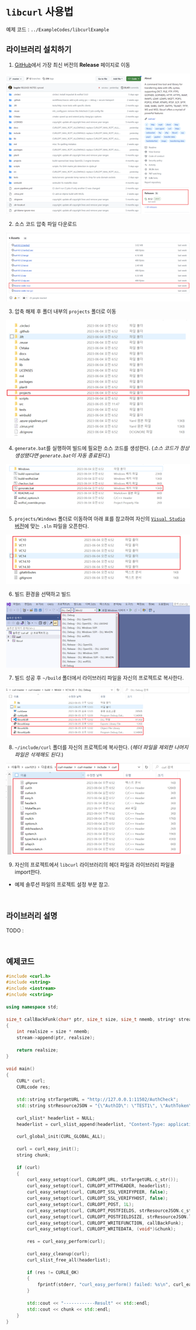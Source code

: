 # `libcurl` 사용법

예제 코드 : `../ExampleCodes/libcurlExample`

## 라이브러리 설치하기

1. [GitHub](https://github.com/curl/curl)에서 가장 최신 버전의 **Release** 페이지로 이동

![](../Images/libcurl/install_01.png)

2. 소스 코드 압축 파일 다운로드

![](../Images/libcurl/install_02.png)

3. 압축 해제 후 폴더 내부의 `projects` 폴더로 이동

![](../Images/libcurl/install_03.png)

4. `generate.bat`를 실행하여 빌드에 필요한 소스 코드를 생성한다. (*소스 코드가 정상 생성됐다면 `generate.bat`이 자동 종료된다.*)

![](../Images/libcurl/install_04.png)

5. `projects/Windows` 폴더로 이동하여 아래 표를 참고하여 자신의 [`Visual Studio` 버전](https://github.com/curl/curl/tree/master/projects#building-with-visual-c)에 맞는 `.sln` 파일을 오픈한다.

![](../Images/libcurl/install_05.png)

6. 빌드 환경을 선택하고 빌드

![](../Images/libcurl/install_06.png)

7. 빌드 성공 후 `~/build` 폴더에서 라이브러리 파일을 자신의 프로젝트로 복사한다.

![](../Images/libcurl/install_07.png)

8. `~/include/curl` 폴더를 자신의 프로젝트에 복사한다. (*헤더 파일을 제외한 나머지 파일은 삭제해도 된다.*)

![](../Images/libcurl/install_08.png)

9. 자신의 프로젝트에서 `libcurl` 라이브러리의 헤더 파일과 라이브러리 파일을 import한다.

- 예제 솔루션 파일의 프로젝트 설정 부분 참고.



<br>



## 라이브러리 설명

TODO : 

<br>



## 예제코드

```cpp
#include <curl.h>
#include <string>
#include <iostream>
#include <cstring>

using namespace std;

size_t callBackFunk(char* ptr, size_t size, size_t nmemb, string* stream)
{
	int realsize = size * nmemb;
	stream->append(ptr, realsize);

	return realsize;
}

void main()
{
	CURL* curl;
	CURLcode res;

	std::string strTargetURL = "http://127.0.0.1:11502/AuthCheck";
	std::string strResourceJSON = "{\"AuthID\": \"TEST1\", \"AuthToken\":\"Test\"}";

	curl_slist* headerlist = NULL;
	headerlist = curl_slist_append(headerlist, "Content-Type: application/json");

	curl_global_init(CURL_GLOBAL_ALL);

	curl = curl_easy_init();
	string chunk;

	if (curl)
	{
		curl_easy_setopt(curl, CURLOPT_URL, strTargetURL.c_str());
		curl_easy_setopt(curl, CURLOPT_HTTPHEADER, headerlist);
		curl_easy_setopt(curl, CURLOPT_SSL_VERIFYPEER, false);
		curl_easy_setopt(curl, CURLOPT_SSL_VERIFYHOST, false);
		curl_easy_setopt(curl, CURLOPT_POST, 1L);
		curl_easy_setopt(curl, CURLOPT_POSTFIELDS, strResourceJSON.c_str());
		curl_easy_setopt(curl, CURLOPT_POSTFIELDSIZE, strResourceJSON.length());
		curl_easy_setopt(curl, CURLOPT_WRITEFUNCTION, callBackFunk);
		curl_easy_setopt(curl, CURLOPT_WRITEDATA, (void*)&chunk);

		res = curl_easy_perform(curl);

		curl_easy_cleanup(curl);
		curl_slist_free_all(headerlist);

		if (res != CURLE_OK)
		{
			fprintf(stderr, "curl_easy_perform() failed: %s\n", curl_easy_strerror(res));
		}

		std::cout << "------------Result" << std::endl;
		std::cout << chunk << std::endl;
	}
}
```